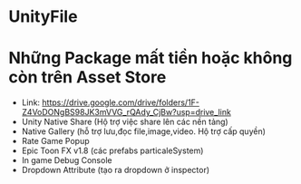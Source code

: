 # UnityFile

# Những Package mất tiền hoặc không còn trên Asset Store
- Link: https://drive.google.com/drive/folders/1F-Z4VoDONgBS98JK3mVVG_rQAdy_CjBw?usp=drive_link
- Unity Native Share (Hộ trợ việc share lên các nền tảng)
- Native Gallery (hỗ trợ lưu,đọc file,image,video. Hộ trợ cấp quyền)
- Rate Game Popup
- Epic Toon FX v1.8 (các prefabs particaleSystem)
- In game Debug Console
- Dropdown Attribute (tạo ra dropdown ở inspector)

